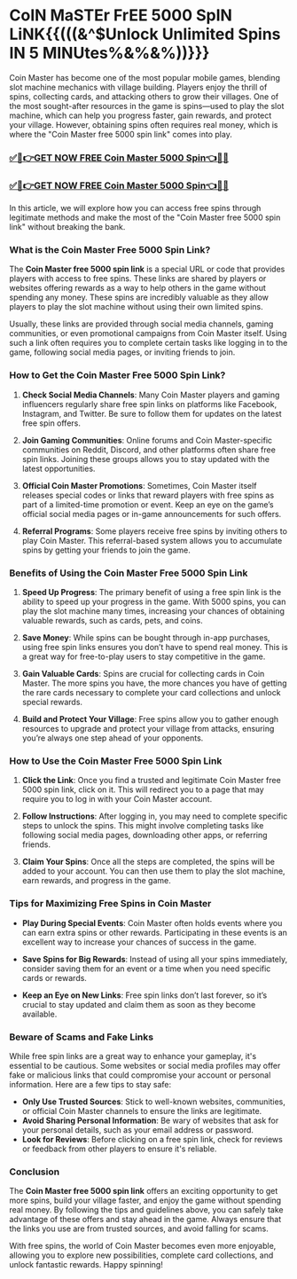 # CoIN MaSTEr FrEE 5000 SpIN LiNK{{(((&^$Unlock Unlimited Spins IN 5 MINUtes%&%&%))}}}
Coin Master has become one of the most popular mobile games, blending slot machine mechanics with village building. Players enjoy the thrill of spins, collecting cards, and attacking others to grow their villages. One of the most sought-after resources in the game is spins—used to play the slot machine, which can help you progress faster, gain rewards, and protect your village. However, obtaining spins often requires real money, which is where the "Coin Master free 5000 spin link" comes into play.
### [✅🎉👉GET NOW FREE Coin Master 5000 Spin👈🎉✅](https://amazonbuy.xyz/c/coinmastrrrrr)
### [✅🎉👉GET NOW FREE Coin Master 5000 Spin👈🎉✅](https://amazonbuy.xyz/c/coinmastrrrrr)
In this article, we will explore how you can access free spins through legitimate methods and make the most of the "Coin Master free 5000 spin link" without breaking the bank.

### What is the Coin Master Free 5000 Spin Link?

The **Coin Master free 5000 spin link** is a special URL or code that provides players with access to free spins. These links are shared by players or websites offering rewards as a way to help others in the game without spending any money. These spins are incredibly valuable as they allow players to play the slot machine without using their own limited spins.

Usually, these links are provided through social media channels, gaming communities, or even promotional campaigns from Coin Master itself. Using such a link often requires you to complete certain tasks like logging in to the game, following social media pages, or inviting friends to join.

### How to Get the Coin Master Free 5000 Spin Link?

1. **Check Social Media Channels**: Many Coin Master players and gaming influencers regularly share free spin links on platforms like Facebook, Instagram, and Twitter. Be sure to follow them for updates on the latest free spin offers.

2. **Join Gaming Communities**: Online forums and Coin Master-specific communities on Reddit, Discord, and other platforms often share free spin links. Joining these groups allows you to stay updated with the latest opportunities.

3. **Official Coin Master Promotions**: Sometimes, Coin Master itself releases special codes or links that reward players with free spins as part of a limited-time promotion or event. Keep an eye on the game’s official social media pages or in-game announcements for such offers.

4. **Referral Programs**: Some players receive free spins by inviting others to play Coin Master. This referral-based system allows you to accumulate spins by getting your friends to join the game.

### Benefits of Using the Coin Master Free 5000 Spin Link

1. **Speed Up Progress**: The primary benefit of using a free spin link is the ability to speed up your progress in the game. With 5000 spins, you can play the slot machine many times, increasing your chances of obtaining valuable rewards, such as cards, pets, and coins.

2. **Save Money**: While spins can be bought through in-app purchases, using free spin links ensures you don’t have to spend real money. This is a great way for free-to-play users to stay competitive in the game.

3. **Gain Valuable Cards**: Spins are crucial for collecting cards in Coin Master. The more spins you have, the more chances you have of getting the rare cards necessary to complete your card collections and unlock special rewards.

4. **Build and Protect Your Village**: Free spins allow you to gather enough resources to upgrade and protect your village from attacks, ensuring you’re always one step ahead of your opponents.

### How to Use the Coin Master Free 5000 Spin Link

1. **Click the Link**: Once you find a trusted and legitimate Coin Master free 5000 spin link, click on it. This will redirect you to a page that may require you to log in with your Coin Master account.

2. **Follow Instructions**: After logging in, you may need to complete specific steps to unlock the spins. This might involve completing tasks like following social media pages, downloading other apps, or referring friends.

3. **Claim Your Spins**: Once all the steps are completed, the spins will be added to your account. You can then use them to play the slot machine, earn rewards, and progress in the game.

### Tips for Maximizing Free Spins in Coin Master

- **Play During Special Events**: Coin Master often holds events where you can earn extra spins or other rewards. Participating in these events is an excellent way to increase your chances of success in the game.

- **Save Spins for Big Rewards**: Instead of using all your spins immediately, consider saving them for an event or a time when you need specific cards or rewards.

- **Keep an Eye on New Links**: Free spin links don’t last forever, so it’s crucial to stay updated and claim them as soon as they become available.

### Beware of Scams and Fake Links

While free spin links are a great way to enhance your gameplay, it's essential to be cautious. Some websites or social media profiles may offer fake or malicious links that could compromise your account or personal information. Here are a few tips to stay safe:

- **Only Use Trusted Sources**: Stick to well-known websites, communities, or official Coin Master channels to ensure the links are legitimate.
- **Avoid Sharing Personal Information**: Be wary of websites that ask for your personal details, such as your email address or password.
- **Look for Reviews**: Before clicking on a free spin link, check for reviews or feedback from other players to ensure it's reliable.

### Conclusion

The **Coin Master free 5000 spin link** offers an exciting opportunity to get more spins, build your village faster, and enjoy the game without spending real money. By following the tips and guidelines above, you can safely take advantage of these offers and stay ahead in the game. Always ensure that the links you use are from trusted sources, and avoid falling for scams.

With free spins, the world of Coin Master becomes even more enjoyable, allowing you to explore new possibilities, complete card collections, and unlock fantastic rewards. Happy spinning!
